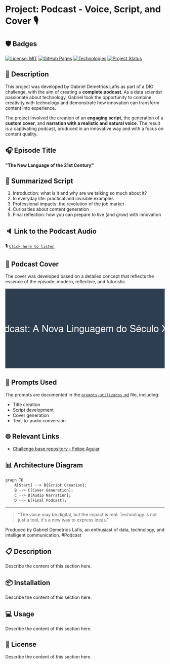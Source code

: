 # Project: Podcast - Voice, Script, and Cover 🎙️

## 🛡️ Badges
[![License: MIT](https://img.shields.io/badge/License-MIT-yellow.svg)](https://opensource.org/licenses/MIT)
[![GitHub Pages](https://img.shields.io/badge/GitHub%20Pages-Active-brightgreen.svg)](https://galafis.github.io/Criando-um-Podcast-com-IAs-Generativas/)
[![Technologies](https://img.shields.io/badge/Technologies-Markdown%2C%20MP3-blue.svg)](https://github.com/galafis/Criando-um-Podcast-com-IAs-Generativas#technologies)
[![Project Status](https://img.shields.io/badge/Status-In%20Development-yellow.svg)](https://github.com/galafis/Criando-um-Podcast-com-IAs-Generativas#project-status)

## 📒 Description
This project was developed by Gabriel Demetrios Lafis as part of a DIO challenge, with the aim of creating a **complete podcast**. As a data scientist passionate about technology, Gabriel took the opportunity to combine creativity with technology and demonstrate how innovation can transform content into experience.

The project involved the creation of an **engaging script**, the generation of a **custom cover**, and **narration with a realistic and natural voice**. The result is a captivating podcast, produced in an innovative way and with a focus on content quality.

## 🎧 Episode Title
**"The New Language of the 21st Century"**

## 🧠 Summarized Script
1. Introduction: what is it and why are we talking so much about it?
2. In everyday life: practical and invisible examples
3. Professional impacts: the revolution of the job market
4. Curiosities about content generation
5. Final reflection: how you can prepare to live (and grow) with innovation

## 🔈 Link to the Podcast Audio
🎙️ [`Click here to listen`](./assets/gabriel-demetrios-lafis.mp3)

## 🎨 Podcast Cover
The cover was developed based on a detailed concept that reflects the essence of the episode: modern, reflective, and futuristic.

![Podcast Cover](./assets/podcast_hero_image.png)


## 💬 Prompts Used
The prompts are documented in the [`prompts-utilizados.md`](./docs/prompts-utilizados.md) file, including:
- Title creation
- Script development
- Cover generation
- Text-to-audio conversion

## 🌐 Relevant Links
- [Challenge base repository - Felipe Aguiar](https://github.com/felipeAguiarCode/prompts-for-podcast-generate-by-ia)

## 📊 Architecture Diagram
```mermaid
graph TD
    A[Start] --> B{Script Creation};
    B --> C[Cover Generation];
    C --> D[Audio Narration];
    D --> E[Final Podcast];
```

---

> "The voice may be digital, but the impact is real. Technology is not just a tool, it's a new way to express ideas."

Produced by Gabriel Demetrios Lafis, an enthusiast of data, technology, and intelligent communication. #Podcast


## 📋 Description

Describe the content of this section here.


## 📦 Installation

Describe the content of this section here.


## 💻 Usage

Describe the content of this section here.


## 📄 License

Describe the content of this section here.

